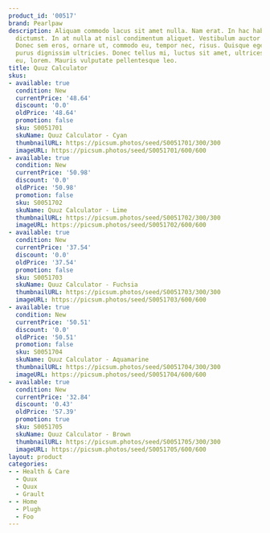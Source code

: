 ```yaml
---
product_id: '00517'
brand: Pearlpaw
description: Aliquam commodo lacus sit amet nulla. Nam erat. In hac habitasse platea
  dictumst. In at nulla at nisl condimentum aliquet. Vestibulum auctor tortor at orci.
  Donec sem eros, ornare ut, commodo eu, tempor nec, risus. Quisque eget lorem eu
  purus dignissim ultricies. Donec tellus mi, luctus sit amet, ultrices a, convallis
  eu, lorem. Mauris vulputate pellentesque leo.
title: Quuz Calculator
skus:
- available: true
  condition: New
  currentPrice: '48.64'
  discount: '0.0'
  oldPrice: '48.64'
  promotion: false
  sku: S0051701
  skuName: Quuz Calculator - Cyan
  thumbnailURL: https://picsum.photos/seed/S0051701/300/300
  imageURL: https://picsum.photos/seed/S0051701/600/600
- available: true
  condition: New
  currentPrice: '50.98'
  discount: '0.0'
  oldPrice: '50.98'
  promotion: false
  sku: S0051702
  skuName: Quuz Calculator - Lime
  thumbnailURL: https://picsum.photos/seed/S0051702/300/300
  imageURL: https://picsum.photos/seed/S0051702/600/600
- available: true
  condition: New
  currentPrice: '37.54'
  discount: '0.0'
  oldPrice: '37.54'
  promotion: false
  sku: S0051703
  skuName: Quuz Calculator - Fuchsia
  thumbnailURL: https://picsum.photos/seed/S0051703/300/300
  imageURL: https://picsum.photos/seed/S0051703/600/600
- available: true
  condition: New
  currentPrice: '50.51'
  discount: '0.0'
  oldPrice: '50.51'
  promotion: false
  sku: S0051704
  skuName: Quuz Calculator - Aquamarine
  thumbnailURL: https://picsum.photos/seed/S0051704/300/300
  imageURL: https://picsum.photos/seed/S0051704/600/600
- available: true
  condition: New
  currentPrice: '32.84'
  discount: '0.43'
  oldPrice: '57.39'
  promotion: true
  sku: S0051705
  skuName: Quuz Calculator - Brown
  thumbnailURL: https://picsum.photos/seed/S0051705/300/300
  imageURL: https://picsum.photos/seed/S0051705/600/600
layout: product
categories:
- - Health & Care
  - Quux
  - Quux
  - Grault
- - Home
  - Plugh
  - Foo
---
```

